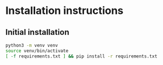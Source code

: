# Installation instructions

## Initial installation

```bash
python3 -m venv venv
source venv/bin/activate
[ -f requirements.txt ] && pip install -r requirements.txt
```


